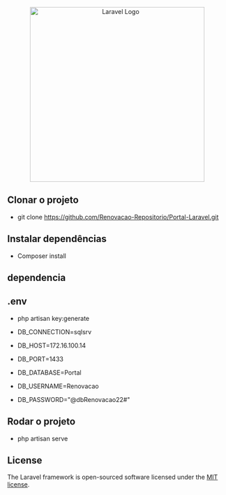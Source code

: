 <p align="center"><a href="https://laravel.com" target="_blank"><img src="https://raw.githubusercontent.com/laravel/art/master/logo-lockup/5%20SVG/2%20CMYK/1%20Full%20Color/laravel-logolockup-cmyk-red.svg" width="400" alt="Laravel Logo"></a></p>

## Clonar o projeto
- git clone https://github.com/Renovacao-Repositorio/Portal-Laravel.git

## Instalar dependências
- Composer install


## dependencia
    

## .env
- php artisan key:generate

- DB_CONNECTION=sqlsrv

- DB_HOST=172.16.100.14

- DB_PORT=1433

- DB_DATABASE=Portal

- DB_USERNAME=Renovacao

- DB_PASSWORD="@dbRenovacao22#"

## Rodar o projeto
- php artisan serve

## License

The Laravel framework is open-sourced software licensed under the [MIT license](https://opensource.org/licenses/MIT).


